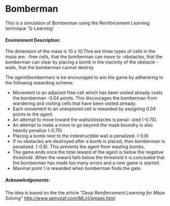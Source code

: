 # Bomberman

This is a simulation of Bomberman using the Reinforcement Learning technique 'Q-Learning'.

#### Environment Description:
The dimension of the maze is 10 x 10.Thre are three types of cells in the maze are:
-free cells, that the bomberman can move to 
-obstacles,  that the bomberman can clear by placing a bomb in the viscinity of the obstacle
-walls, that the bomberman cannot destroy  

The agent(bomberman) is be encouraged to win the game by adherering to the following rewarding scheme:


* Movement to an adjacent free cell which has been visited already costs the bomberman -0.04 points.
This discourages the bomberman from wandering and visiting cells that have been visited already.
* Each movement to an unexplored cell is rewarded by assigning 0.04 points to the agent.
* An attempt to move toward the walls/obstacles is penal- ized (-0.75).
* An attempt to make a move to go beyond the maze boundry is also heavily penalize (-0.75)
* Placing a bomb next to the indestructible wall is penalized. (-0.8)
* If no obstacles are destroyed after a bomb is placed, then bomberman is penalized. (-0.8). This prevents the agent from wasting bombs.
* The game ends once the total reward of the agent is below the negative threshold .When the reward falls below the threshold it is concluded that the bomberman has made too many errors and a new game is started.
* Maximal point 1 is rewarded when bomberman finds the gate.

##### Acknowledgements:
The idea is based on the the article *"Deep Reinforcement Learning for Maze Solving"* http://www.samyzaf.com/ML/rl/qmaze.html
